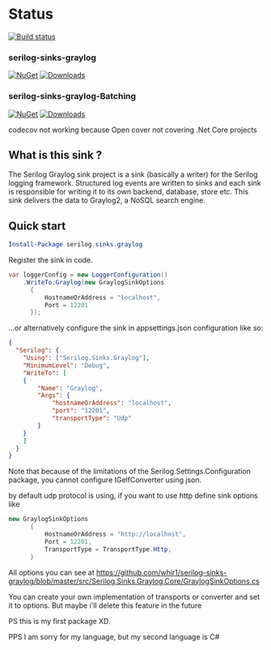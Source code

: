 # Status

[![Build status](https://ci.appveyor.com/api/projects/status/jaxp1cti0yu5boq7?svg=true)](https://ci.appveyor.com/project/whir1/serilog-sinks-graylog)

### serilog-sinks-graylog

[![NuGet](https://img.shields.io/nuget/v/serilog.sinks.graylog.svg)](https://www.nuget.org/packages/serilog.sinks.graylog/)
[![Downloads](https://img.shields.io/nuget/dt/serilog.sinks.graylog.svg)](https://www.nuget.org/packages/serilog.sinks.graylog/)

### serilog-sinks-graylog-Batching

[![NuGet](https://img.shields.io/nuget/v/serilog.sinks.graylog.batching.svg)](https://www.nuget.org/packages/Serilog.Sinks.Graylog.Batching/)
[![Downloads](https://img.shields.io/nuget/dt/serilog.sinks.graylog.batching.svg)](https://www.nuget.org/packages/Serilog.Sinks.Graylog.Batching/)

codecov not working because Open cover not covering .Net Core projects

## What is this sink ?
The Serilog Graylog sink project is a sink (basically a writer) for the Serilog logging framework. Structured log events are written to sinks and each sink is responsible for writing it to its own backend, database, store etc. This sink delivers the data to Graylog2, a NoSQL search engine.

## Quick start

```powershell
Install-Package serilog.sinks.graylog
```
Register the sink in code.
```csharp
var loggerConfig = new LoggerConfiguration()
    .WriteTo.Graylog(new GraylogSinkOptions
      {
          HostnameOrAddress = "localhost",
          Port = 12201
      });
```
...or alternatively configure the sink in appsettings.json configuration like so:

```json
{
  "Serilog": {
    "Using": ["Serilog.Sinks.Graylog"],
    "MinimumLevel": "Debug",
    "WriteTo": [
    {
        "Name": "Graylog",
        "Args": {
            "hostnameOrAddress": "localhost",
            "port": "12201",
            "transportType": "Udp"
        }
    }
    ]
  }
}
```

Note that because of the limitations of the Serilog.Settings.Configuration package, you cannot configure IGelfConverter using json. 

by default udp protocol is using, if you want to use http define sink options like 

```csharp
new GraylogSinkOptions
      {
          HostnameOrAddress = "http://localhost",
          Port = 12201,
          TransportType = TransportType.Http,
      }
```

All options you can see at https://github.com/whir1/serilog-sinks-graylog/blob/master/src/Serilog.Sinks.Graylog.Core/GraylogSinkOptions.cs

You can create your own implementation of transports or converter and set it to options. But maybe i'll delete this feature in the future

PS this is my first package XD.

PPS I am sorry for my language, but my second language is C#
